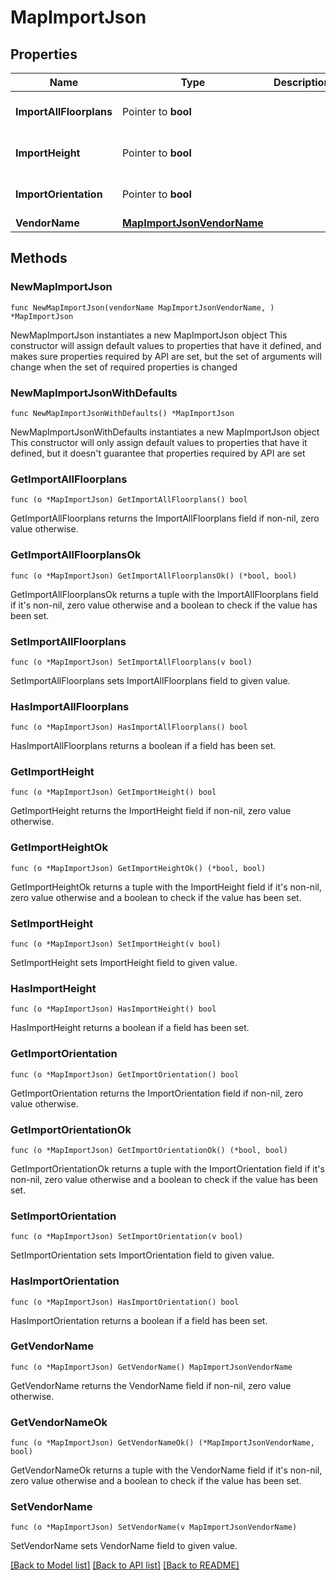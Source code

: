 # MapImportJson

## Properties

Name | Type | Description | Notes
------------ | ------------- | ------------- | -------------
**ImportAllFloorplans** | Pointer to **bool** |  | [optional] [default to false]
**ImportHeight** | Pointer to **bool** |  | [optional] [default to true]
**ImportOrientation** | Pointer to **bool** |  | [optional] [default to true]
**VendorName** | [**MapImportJsonVendorName**](MapImportJsonVendorName.md) |  | 

## Methods

### NewMapImportJson

`func NewMapImportJson(vendorName MapImportJsonVendorName, ) *MapImportJson`

NewMapImportJson instantiates a new MapImportJson object
This constructor will assign default values to properties that have it defined,
and makes sure properties required by API are set, but the set of arguments
will change when the set of required properties is changed

### NewMapImportJsonWithDefaults

`func NewMapImportJsonWithDefaults() *MapImportJson`

NewMapImportJsonWithDefaults instantiates a new MapImportJson object
This constructor will only assign default values to properties that have it defined,
but it doesn't guarantee that properties required by API are set

### GetImportAllFloorplans

`func (o *MapImportJson) GetImportAllFloorplans() bool`

GetImportAllFloorplans returns the ImportAllFloorplans field if non-nil, zero value otherwise.

### GetImportAllFloorplansOk

`func (o *MapImportJson) GetImportAllFloorplansOk() (*bool, bool)`

GetImportAllFloorplansOk returns a tuple with the ImportAllFloorplans field if it's non-nil, zero value otherwise
and a boolean to check if the value has been set.

### SetImportAllFloorplans

`func (o *MapImportJson) SetImportAllFloorplans(v bool)`

SetImportAllFloorplans sets ImportAllFloorplans field to given value.

### HasImportAllFloorplans

`func (o *MapImportJson) HasImportAllFloorplans() bool`

HasImportAllFloorplans returns a boolean if a field has been set.

### GetImportHeight

`func (o *MapImportJson) GetImportHeight() bool`

GetImportHeight returns the ImportHeight field if non-nil, zero value otherwise.

### GetImportHeightOk

`func (o *MapImportJson) GetImportHeightOk() (*bool, bool)`

GetImportHeightOk returns a tuple with the ImportHeight field if it's non-nil, zero value otherwise
and a boolean to check if the value has been set.

### SetImportHeight

`func (o *MapImportJson) SetImportHeight(v bool)`

SetImportHeight sets ImportHeight field to given value.

### HasImportHeight

`func (o *MapImportJson) HasImportHeight() bool`

HasImportHeight returns a boolean if a field has been set.

### GetImportOrientation

`func (o *MapImportJson) GetImportOrientation() bool`

GetImportOrientation returns the ImportOrientation field if non-nil, zero value otherwise.

### GetImportOrientationOk

`func (o *MapImportJson) GetImportOrientationOk() (*bool, bool)`

GetImportOrientationOk returns a tuple with the ImportOrientation field if it's non-nil, zero value otherwise
and a boolean to check if the value has been set.

### SetImportOrientation

`func (o *MapImportJson) SetImportOrientation(v bool)`

SetImportOrientation sets ImportOrientation field to given value.

### HasImportOrientation

`func (o *MapImportJson) HasImportOrientation() bool`

HasImportOrientation returns a boolean if a field has been set.

### GetVendorName

`func (o *MapImportJson) GetVendorName() MapImportJsonVendorName`

GetVendorName returns the VendorName field if non-nil, zero value otherwise.

### GetVendorNameOk

`func (o *MapImportJson) GetVendorNameOk() (*MapImportJsonVendorName, bool)`

GetVendorNameOk returns a tuple with the VendorName field if it's non-nil, zero value otherwise
and a boolean to check if the value has been set.

### SetVendorName

`func (o *MapImportJson) SetVendorName(v MapImportJsonVendorName)`

SetVendorName sets VendorName field to given value.



[[Back to Model list]](../README.md#documentation-for-models) [[Back to API list]](../README.md#documentation-for-api-endpoints) [[Back to README]](../README.md)


